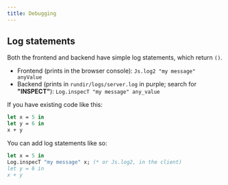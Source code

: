```yaml
---
title: Debugging
---
```


## Log statements

Both the frontend and backend have simple log statements, which return `()`.

- Frontend (prints in the browser console): `Js.log2 "my message" anyValue`
- Backend (prints in `rundir/logs/server.log` in purple; search for **"INSPECT"**): `Log.inspecT "my message" any_value`

If you have existing code like this:

```ocaml
let x = 5 in
let y = 6 in
x + y
```

You can add log statements like so:

```ocaml
let x = 5 in
Log.inspecT "my message" x; (* or Js.log2, in the client)
let y = 6 in
x + y
```


